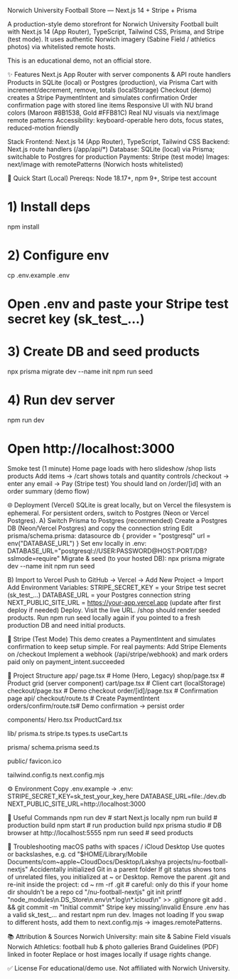 Norwich University Football Store — Next.js 14 + Stripe + Prisma

A production-style demo storefront for Norwich University Football built with Next.js 14 (App Router), TypeScript, Tailwind CSS, Prisma, and Stripe (test mode).
It uses authentic Norwich imagery (Sabine Field / athletics photos) via whitelisted remote hosts.

️This is an educational demo, not an official store.

✨ Features
Next.js App Router with server components & API route handlers
Products in SQLite (local) or Postgres (production), via Prisma
Cart with increment/decrement, remove, totals (localStorage)
Checkout (demo) creates a Stripe PaymentIntent and simulates confirmation
Order confirmation page with stored line items
Responsive UI with NU brand colors (Maroon #8B1538, Gold #FFB81C)
Real NU visuals via next/image remote patterns
Accessibility: keyboard-operable hero dots, focus states, reduced-motion friendly

Stack
Frontend: Next.js 14 (App Router), TypeScript, Tailwind CSS
Backend: Next.js route handlers (/app/api/*)
Database: SQLite (local) via Prisma; switchable to Postgres for production
Payments: Stripe (test mode)
Images: next/image with remotePatterns (Norwich hosts whitelisted)


🚀 Quick Start (Local)
Prereqs: Node 18.17+, npm 9+, Stripe test account

# 1) Install deps
npm install

# 2) Configure env
cp .env.example .env
# Open .env and paste your Stripe test secret key (sk_test_...)

# 3) Create DB and seed products
npx prisma migrate dev --name init
npm run seed

# 4) Run dev server
npm run dev
# Open http://localhost:3000
Smoke test (1 minute)
Home page loads with hero slideshow
/shop lists products
Add items → /cart shows totals and quantity controls
/checkout → enter any email → Pay (Stripe test)
You should land on /order/[id] with an order summary (demo flow)


🌐 Deployment (Vercel)
SQLite is great locally, but on Vercel the filesystem is ephemeral. For persistent orders, switch to Postgres (Neon or Vercel Postgres).
A) Switch Prisma to Postgres (recommended)
Create a Postgres DB (Neon/Vercel Postgres) and copy the connection string
Edit prisma/schema.prisma:
datasource db {
  provider = "postgresql"
  url      = env("DATABASE_URL")
}
Set env locally in .env:
DATABASE_URL="postgresql://USER:PASSWORD@HOST:PORT/DB?sslmode=require"
Migrate & seed (to your hosted DB):
npx prisma migrate dev --name init
npm run seed

B) Import to Vercel
Push to GitHub → Vercel → Add New Project → Import
Add Environment Variables:
STRIPE_SECRET_KEY = your Stripe test secret (sk_test_…)
DATABASE_URL = your Postgres connection string
NEXT_PUBLIC_SITE_URL = https://your-app.vercel.app (update after first deploy if needed)
Deploy. Visit the live URL. /shop should render seeded products.
Run npm run seed locally again if you pointed to a fresh production DB and need initial products.


🧪 Stripe (Test Mode)
This demo creates a PaymentIntent and simulates confirmation to keep setup simple.
For real payments:
Add Stripe Elements on /checkout
Implement a webhook (/api/stripe/webhook) and mark orders paid only on payment_intent.succeeded


📁 Project Structure
app/
  page.tsx                # Home (Hero, Legacy)
  shop/page.tsx           # Product grid (server component)
  cart/page.tsx           # Client cart (localStorage)
  checkout/page.tsx       # Demo checkout
  order/[id]/page.tsx     # Confirmation page
  api/
    checkout/route.ts     # Create PaymentIntent
    orders/confirm/route.ts# Demo confirmation -> persist order

components/
  Hero.tsx
  ProductCard.tsx

lib/
  prisma.ts
  stripe.ts
  types.ts
  useCart.ts

prisma/
  schema.prisma
  seed.ts

public/
  favicon.ico

tailwind.config.ts
next.config.mjs


⚙️ Environment
Copy .env.example → .env:
STRIPE_SECRET_KEY=sk_test_your_key_here
DATABASE_URL=file:./dev.db
NEXT_PUBLIC_SITE_URL=http://localhost:3000


🧰 Useful Commands
npm run dev          # start Next.js locally
npm run build        # production build
npm start            # run production build
npx prisma studio    # DB browser at http://localhost:5555
npm run seed         # seed products


🐛 Troubleshooting
macOS paths with spaces / iCloud Desktop
Use quotes or backslashes, e.g.
cd "$HOME/Library/Mobile Documents/com~apple~CloudDocs/Desktop/Lakshya projects/nu-football-nextjs"
Accidentally initialized Git in a parent folder
If git status shows tons of unrelated files, you initialized at ~ or Desktop.
Remove the parent .git and re-init inside the project:
cd ~
rm -rf .git           # careful: only do this if your home dir shouldn't be a repo
cd "<path to>/nu-football-nextjs"
git init
printf "node_modules\n.DS_Store\n.env\n*.log\n*.icloud\n" >> .gitignore
git add . && git commit -m "Initial commit"
Stripe key missing/invalid
Ensure .env has a valid sk_test_... and restart npm run dev.
Images not loading
If you swap to different hosts, add them to next.config.mjs → images.remotePatterns.


📚 Attribution & Sources
Norwich University: main site & Sabine Field visuals
Norwich Athletics: football hub & photo galleries
Brand Guidelines (PDF) linked in footer
Replace or host images locally if usage rights change.


✅ License
For educational/demo use. Not affiliated with Norwich University.
